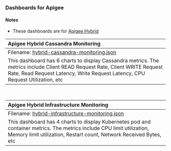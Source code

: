 ### Dashboards for Apigee

#### Notes

- These dashboards are for [Apigee Hybrid](https://cloud.google.com/apigee/hybrid)

|Apigee Hybrid Cassandra Monitoring|
|:---------------------------------|
|Filename: [hybrid-cassandra-monitoring.json](hybrid-cassandra-monitoring.json)|
|This dashboard has 6 charts to display Cassandra metrics. The metrics include Client READ Request Rate, Client WRITE Request Rate, Read Request Latency, Write Request Latency, CPU Request Utilization, etc|

&nbsp;

|Apigee Hybrid Infrastructure Monitoring|
|:--------------------------------------|
|Filename: [hybrid-infrastructure-monitoring.json](hybrid-infrastructure-monitoring.json)|
|This dashboard has 4 charts to display Kubernetes pod and container metrics. The metrics include CPU limit utilization, Memory limit utilization, Restart count, Network Received Bytes, etc|
